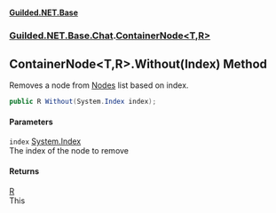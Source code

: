 
#### [Guilded.NET.Base](index 'index')
### [Guilded.NET.Base.Chat](index#Guilded_NET_Base_Chat 'Guilded.NET.Base.Chat').[ContainerNode&lt;T,R&gt;](ContainerNode_T_R_ 'Guilded.NET.Base.Chat.ContainerNode&lt;T,R&gt;')
## ContainerNode&lt;T,R&gt;.Without(Index) Method
Removes a node from [Nodes](ContainerNode_T_R__Nodes 'Guilded.NET.Base.Chat.ContainerNode&lt;T,R&gt;.Nodes') list based on index.  
```csharp
public R Without(System.Index index);
```

#### Parameters
<a name='Guilded_NET_Base_Chat_ContainerNode_T_R__Without(System_Index)_index'></a>
`index` [System.Index](https://docs.microsoft.com/en-us/dotnet/api/System.Index 'System.Index')  
The index of the node to remove
  

#### Returns
[R](ContainerNode_T_R_#Guilded_NET_Base_Chat_ContainerNode_T_R__R 'Guilded.NET.Base.Chat.ContainerNode&lt;T,R&gt;.R')  
This
